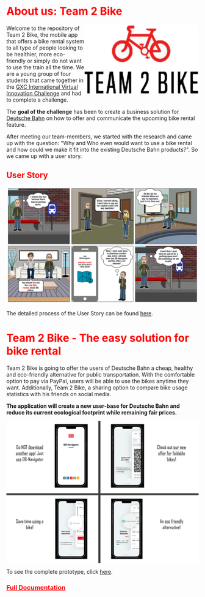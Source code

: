 <h1 style="color:red">About us: Team 2 Bike</h1>

<img align="right" src="images/logo2.png" width="300" height="180">

Welcome to the repository of Team 2 Bike, the mobile app that offers a bike rental system to all type of people looking to be healthier, more eco-friendly or simply do not want to use the train all the time. We are a young group of four students that came together in the [GXC International Virtual Innovation Challenge](https://www.hm.edu/en/international/projects_1/gxc/gxc_virtual_innovation_challenge.en.html) and had to complete a challenge. 

The **goal of the challenge** has been to create a business solution for [Deutsche Bahn](https://www.bahn.de/) on how to offer and communicate the upcoming bike rental feature.

After meeting our team-members, we started with the research and came up with the question: "Why and Who even would want to use a bike rental and how could we make it fit into the existing Deutsche Bahn products?". So we came up with a user story.


<h2 style="color:red">User Story</h2>

![](images/storyboard-rework.PNG)

The detailed process of the User Story can be found [here](https://github.com/gxc-challenge-winter21/gxc-team-2/wiki/Userstory).


<h1 style="color:red">Team 2 Bike - The easy solution for bike rental</h1>

Team 2 Bike is going to offer the users of Deutsche Bahn a cheap, healthy and eco-friendly alternative for public transportation. With the comfortable option to pay via PayPal, users will be able to use the bikes anytime they want. Additionally, Team 2 Bike, a sharing option to compare bike usage statistics with his friends on social media.   

**The application will create a new user-base for Deutsche Bahn and reduce its current ecological footprint while remaining fair prices.**

<img align="center" src="/images/commercial-image.PNG">

To see the complete prototype, click [here](https://www.google.de).
<h3><a style="color:red" href="https://github.com/gxc-challenge-winter21/gxc-team-2/wiki">Full Documentation</a></h3>


